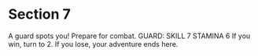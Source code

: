 # Section 7

A guard spots you! Prepare for combat.
GUARD: SKILL 7  STAMINA 6
If you win, turn to 2. If you lose, your adventure ends here.
